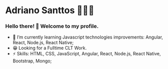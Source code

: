 # Adriano Santtos 👨🏼‍💻


### **Hello there! 👋 Welcome to my profile.**

- 🌱 I’m currently learning  Javascript technologies improvements: Angular, React, Node.js, React Native;
- 😁 Looking for a Fulltime CLT Work.
- ⚡ Skills: HTML, CSS, JavaScript, Angular, React, Node.js, React Native, Bootstrap, Mongo;
